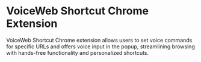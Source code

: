 # VoiceWeb Shortcut Chrome Extension
VoiceWeb Shortcut Chrome extension allows users to set voice commands for specific URLs and offers voice input in the popup, streamlining browsing with hands-free functionality and personalized shortcuts.
